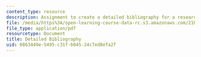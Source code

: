```yaml
---
content_type: resource
description: Assignment to create a detailed bibliography for a research paper.
file: /media/https%3A/open-learning-course-data-rc.s3.amazonaws.com/21h-207-the-energy-crisis-past-and-present-fall-2010/0863449e5495c31fb04524c7ed8efa2f_MIT21H_207F10_bibliography.pdf
file_type: application/pdf
resourcetype: Document
title: Detailed Bibliography
uid: 0863449e-5495-c31f-b045-24c7ed8efa2f
---
```

